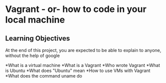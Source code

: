 # Vagrant - or- how to code in your local machine

## Learning Objectives
At the end of this project, you are expected to be able to explain to anyone, without the help of google

*What is a virtual machine
*What is a Vagrant
*Who wrote Vagrant
*What is Ubuntu
*What does "Ubuntu" mean
*How to use VMs with Vagrant
*What does the command uname do
